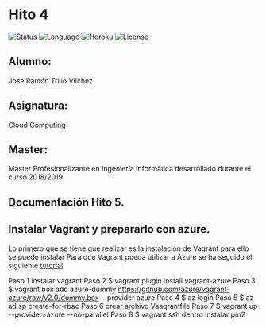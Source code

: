 # Hito 4

[![Status](https://img.shields.io/badge/Status-Documenting-green.svg)](https://github.com/jrtrillo/proyecto_cc/blob/master/doc/README.md)
[![Language](https://img.shields.io/badge/Language-Node-blue.svg)](https://nodejs.org/en/)
[![Heroku](https://img.shields.io/badge/Despliegue-Heroku-orange.svg)](https://dashboard.heroku.com)
[![License](https://img.shields.io/badge/License-GPL-red.svg)](https://github.com/jrtrillo/proyecto_cc/blob/master/LICENSE)

## Alumno:
Jose Ramón Trillo Vílchez

## Asignatura: 
Cloud Computing

## Master: 
Máster Profesionalizante en Ingeniería Informática desarrollado durante el curso 2018/2019

## Documentación Hito 5.

## Instalar Vagrant y prepararlo con azure.

Lo primero que se tiene que realizar es la instalación de Vagrant para ello se puede instalar 
Para que Vagrant pueda utilizar a Azure se ha seguido el siguiente [tutorial](https://blog.scottlowe.org/2017/12/11/using-vagrant-with-azure/)


Paso 1 instalar vagrant
Paso 2 $ vagrant plugin install vagrant-azure
Paso 3 $ vagrant box add azure-dummy https://github.com/azure/vagrant-azure/raw/v2.0/dummy.box --provider azure
Paso 4 $ az login
Paso 5 $ az ad sp create-for-rbac
Paso 6 crear archivo Vaagrantfile
Paso 7 $ vagrant up --provider=azure --no-parallel
Paso 8 $ vagrant ssh
dentro instalar pm2